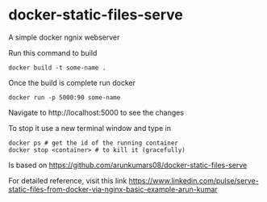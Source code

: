 # docker-static-files-serve

A simple docker ngnix webserver

Run this command to build
```
docker build -t some-name .
```

Once the build is complete run docker
```
docker run -p 5000:90 some-name
```

Navigate to http://localhost:5000 to see the changes

To stop it use a new terminal window and type in
```
docker ps # get the id of the running container
docker stop <container> # to kill it (gracefully)
```

Is based on
https://github.com/arunkumars08/docker-static-files-serve

For detailed reference, visit this link
https://www.linkedin.com/pulse/serve-static-files-from-docker-via-nginx-basic-example-arun-kumar